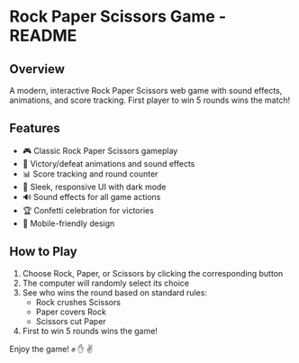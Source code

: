 # Rock Paper Scissors Game - README

## Overview
A modern, interactive Rock Paper Scissors web game with sound effects, animations, and score tracking. First player to win 5 rounds wins the match!

## Features
- 🎮 Classic Rock Paper Scissors gameplay
- 🎉 Victory/defeat animations and sound effects
- 📊 Score tracking and round counter
- 🎨 Sleek, responsive UI with dark mode
- 🔊 Sound effects for all game actions
- 🏆 Confetti celebration for victories
- 📱 Mobile-friendly design

## How to Play
1. Choose Rock, Paper, or Scissors by clicking the corresponding button
2. The computer will randomly select its choice
3. See who wins the round based on standard rules:
   - Rock crushes Scissors
   - Paper covers Rock
   - Scissors cut Paper
4. First to win 5 rounds wins the game!

Enjoy the game! ✊ ✋ ✌
